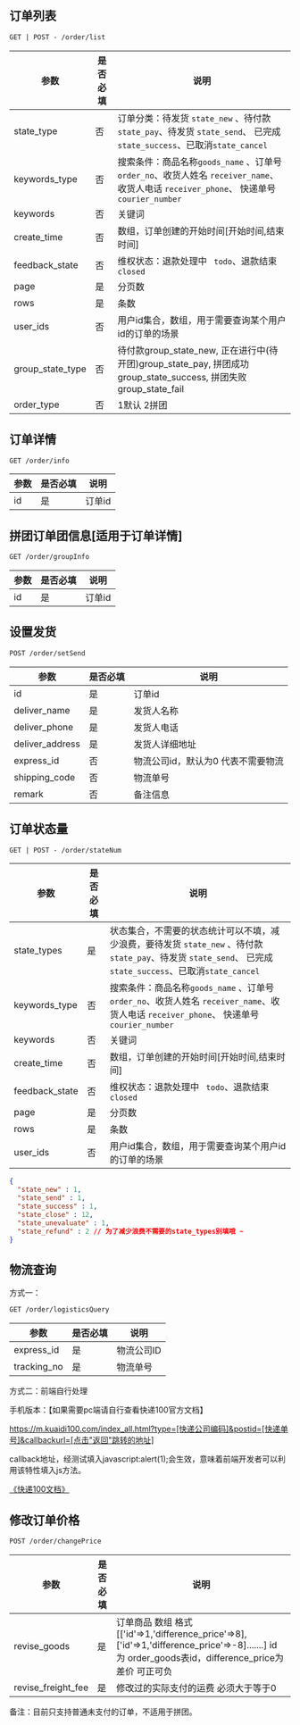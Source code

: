 ## 订单列表

```html
GET | POST - /order/list
```

| 参数             | 是否必填 | 说明                                                         |
| ---------------- | -------- | ------------------------------------------------------------ |
| state_type       | 否       | 订单分类：待发货 `state_new` 、待付款`state_pay`、待发货 `state_send`、 已完成 `state_success`、已取消`state_cancel` |
| keywords_type    | 否       | 搜索条件：商品名称`goods_name` 、订单号`order_no`、收货人姓名 `receiver_name`、收货人电话 `receiver_phone`、 快递单号`courier_number` |
| keywords         | 否       | 关键词                                                       |
| create_time      | 否       | 数组，订单创建的开始时间[开始时间,结束时间]                  |
| feedback_state   | 否       | 维权状态：退款处理中 ` todo`、退款结束 `closed`              |
| page             | 是       | 分页数                                                       |
| rows             | 是       | 条数                                                         |
| user_ids         | 否       | 用户id集合，数组，用于需要查询某个用户id的订单的场景         |
| group_state_type | 否       | 待付款group_state_new, 正在进行中(待开团)group_state_pay, 拼团成功group_state_success, 拼团失败group_state_fail |
| order_type       | 否       | 1默认 2拼团                                                  |

## 订单详情

```html
GET /order/info
```

| 参数   | 是否必填 | 说明   |
| ---- | ---- | ---- |
| id   | 是    | 订单id |



## 拼团订单团信息[适用于订单详情]

```html
GET /order/groupInfo
```

| 参数 | 是否必填 | 说明   |
| ---- | -------- | ------ |
| id   | 是       | 订单id |



## 设置发货

```html
POST /order/setSend
```

| 参数              | 是否必填 | 说明                  |
| --------------- | ---- | ------------------- |
| id              | 是    | 订单id                |
| deliver_name    | 是    | 发货人名称               |
| deliver_phone   | 是    | 发货人电话               |
| deliver_address | 是    | 发货人详细地址             |
| express_id      | 否    | 物流公司id，默认为0 代表不需要物流 |
| shipping_code   | 否    | 物流单号                |
| remark          | 否    | 备注信息                |

## 订单状态量

```html
GET | POST - /order/stateNum
```


| 参数             | 是否必填 | 说明                                       |
| -------------- | ---- | ---------------------------------------- |
| state_types    | 是    | 状态集合，不需要的状态统计可以不填，减少浪费，要待发货 `state_new` 、待付款`state_pay`、待发货 `state_send`、 已完成 `state_success`、已取消`state_cancel` |
| keywords_type  | 否    | 搜索条件：商品名称`goods_name` 、订单号`order_no`、收货人姓名 `receiver_name`、收货人电话 `receiver_phone`、 快递单号`courier_number` |
| keywords       | 否    | 关键词                                      |
| create_time    | 否    | 数组，订单创建的开始时间[开始时间,结束时间]                  |
| feedback_state | 否    | 维权状态：退款处理中 ` todo`、退款结束 `closed`         |
| page           | 是    | 分页数                                      |
| rows           | 是    | 条数                                       |
| user_ids       | 否    | 用户id集合，数组，用于需要查询某个用户id的订单的场景             |


```json
{
  "state_new" : 1,
  "state_send" : 1,
  "state_success" : 1,
  "state_close" : 12,
  "state_unevaluate" : 1,
  "state_refund" : 2 // 为了减少浪费不需要的state_types别填哦 ~
}
```

## 物流查询

方式一：

```html
GET /order/logisticsQuery
```

| 参数          | 是否必填 | 说明     |
| ----------- | ---- | ------ |
| express_id  | 是    | 物流公司ID |
| tracking_no | 是    | 物流单号   |

方式二：前端自行处理

手机版本：【如果需要pc端请自行查看快递100官方文档】

https://m.kuaidi100.com/index_all.html?type=[快递公司编码]&postid=[快递单号]&callbackurl=[点击"返回"跳转的地址]

callback地址，经测试填入javascript:alert(1);会生效，意味着前端开发者可以利用该特性填入js方法。

[《快递100文档》](https://www.kuaidi100.com/openapi/mobileapi.shtml)



## 修改订单价格

```html
POST /order/changePrice
```

| 参数               | 是否必填 | 说明                                                         |
| ------------------ | -------- | ------------------------------------------------------------ |
| revise_goods       | 是       | 订单商品 数组 格式 [['id'=>1,'difference_price'=>8], ['id'=>1,'difference_price'=>-8].......]   id 为 order_goods表id，difference_price为差价 可正可负 |
| revise_freight_fee | 是       | 修改过的实际支付的运费 必须大于等于0                         |

备注：目前只支持普通未支付的订单，不适用于拼团。

